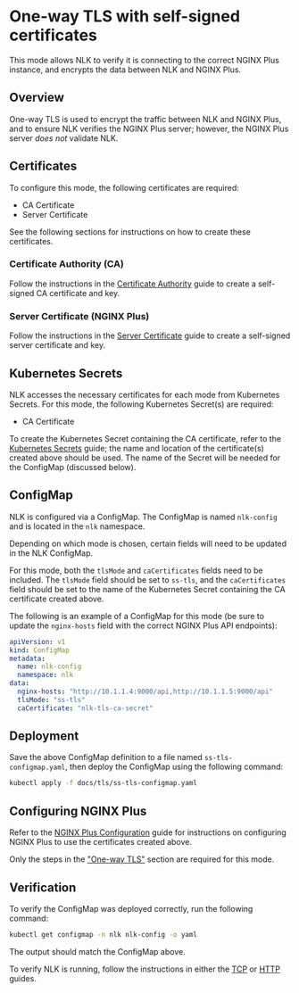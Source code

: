 # One-way TLS with self-signed certificates

This mode allows NLK to verify it is connecting to the correct NGINX Plus instance, and encrypts the data between NLK and NGINX Plus.

## Overview

One-way TLS is used to encrypt the traffic between NLK and NGINX Plus, and to ensure NLK verifies the NGINX Plus server;
however, the NGINX Plus server _does not_ validate NLK.

## Certificates

To configure this mode, the following certificates are required:

- CA Certificate
- Server Certificate

See the following sections for instructions on how to create these certificates.

### Certificate Authority (CA)

Follow the instructions in the [Certificate Authority](./CERTIFICATE-AUTHORITY.md) guide to create a self-signed CA certificate and key.

### Server Certificate (NGINX Plus)

Follow the instructions in the [Server Certificate](./SERVER-CERTIFICATE.md) guide to create a self-signed server certificate and key.

## Kubernetes Secrets

NLK accesses the necessary certificates for each mode from Kubernetes Secrets. For this mode, the following Kubernetes Secret(s) are required:
- CA Certificate

To create the Kubernetes Secret containing the CA certificate, refer to the [Kubernetes Secrets](./KUBERNETES-SECRETS.md) guide;
the name and location of the certificate(s) created above should be used. The name of the Secret will be needed for the ConfigMap (discussed below).

## ConfigMap

NLK is configured via a ConfigMap. The ConfigMap is named `nlk-config` and is located in the `nlk` namespace.

Depending on which mode is chosen, certain fields will need to be updated in the NLK ConfigMap.

For this mode, both the `tlsMode` and `caCertificates` fields need to be included. The `tlsMode` field should be set to `ss-tls`, 
and the `caCertificates` field should be set to the name of the Kubernetes Secret containing the CA certificate created above.

The following is an example of a ConfigMap for this mode (be sure to update the `nginx-hosts` field with the correct NGINX Plus API endpoints):


```yaml
apiVersion: v1
kind: ConfigMap
metadata:
  name: nlk-config
  namespace: nlk
data:
  nginx-hosts: "http://10.1.1.4:9000/api,http://10.1.1.5:9000/api"
  tlsMode: "ss-tls"
  caCertificate: "nlk-tls-ca-secret"
```

## Deployment

Save the above ConfigMap definition to a file named `ss-tls-configmap.yaml`, then deploy the ConfigMap using the following command:

```bash
kubectl apply -f docs/tls/ss-tls-configmap.yaml
```

## Configuring NGINX Plus

Refer to the [NGINX Plus Configuration](./NGINX-PLUS-CONFIGURATION.md) guide for instructions on configuring NGINX Plus to use the certificates created above.

Only the steps in the ["One-way TLS"](./NGINX-PLUS-CONFIGURATION.md#one-way-tls) section are required for this mode.

## Verification

To verify the ConfigMap was deployed correctly, run the following command:

```bash
kubectl get configmap -n nlk nlk-config -o yaml
```

The output should match the ConfigMap above.

To verify NLK is running, follow the instructions in either the [TCP](../tcp/tcp-installation-guide.md) or [HTTP](../http/http-installation-guide.md) guides.
